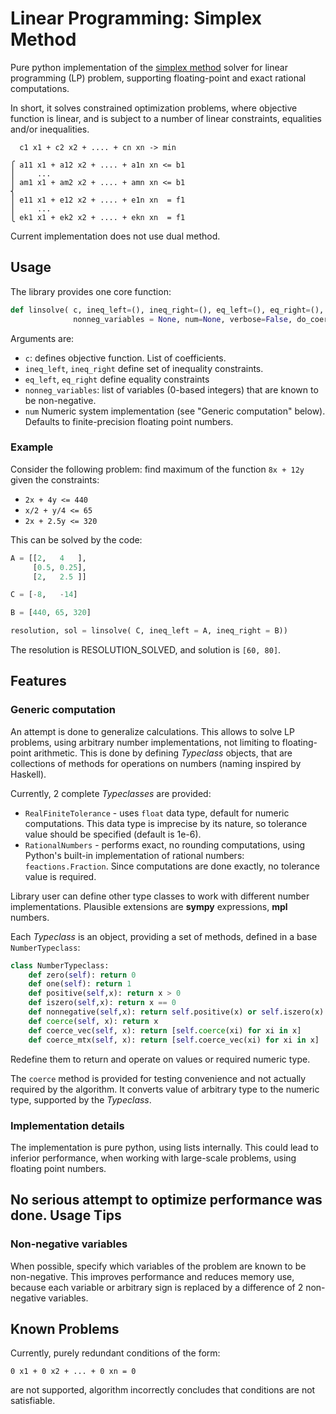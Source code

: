Linear Programming: Simplex Method
==================================

Pure python implementation of the [simplex method](https://en.wikipedia.org/wiki/Simplex_algorithm) solver for linear programming (LP) problem, supporting floating-point and exact rational computations.

In short, it solves constrained optimization problems, where objective function is linear, and is subject to a number of linear constraints, equalities and/or inequalities.
```
  c1 x1 + c2 x2 + .... + cn xn -> min

⎧ a11 x1 + a12 x2 + .... + a1n xn <= b1
⎪     ...
⎪ am1 x1 + am2 x2 + .... + amn xn <= b1
⎨ 
⎪ e11 x1 + e12 x2 + .... + e1n xn  = f1
⎪     ...
⎩ ek1 x1 + ek2 x2 + .... + ekn xn  = f1
```

Current implementation does not use dual method.

Usage
-----

The library provides one core function:

```python
def linsolve( c, ineq_left=(), ineq_right=(), eq_left=(), eq_right=(),
              nonneg_variables = None, num=None, verbose=False, do_coerce=True):
```
Arguments are:

* `c`: defines objective function. List of coefficients.
* `ineq_left`, `ineq_right` define set of inequality constraints.
* `eq_left`, `eq_right` define equality constraints
* `nonneg_variables`: list of variables (0-based integers) that are known to be non-negative.
* `num` Numeric system implementation (see "Generic computation" below). Defaults to finite-precision floating point numbers.

### Example
Consider the following problem: find maximum of the function `8x + 12y` given the constraints:

* `2x + 4y <= 440`
* `x/2 + y/4 <= 65`
* `2x + 2.5y <= 320`

This can be solved by the code:

```python
A = [[2,   4   ],
     [0.5, 0.25],
     [2,   2.5 ]]

C = [-8,   -14]

B = [440, 65, 320]

resolution, sol = linsolve( C, ineq_left = A, ineq_right = B))
```
The resolution is RESOLUTION_SOLVED, and solution is `[60, 80]`.
		
Features
--------

### Generic computation
An attempt is done to generalize calculations. This allows to solve LP problems, using arbitrary number implementations, not limiting to floating-point arithmetic. This is done by defining *Typeclass* objects, that are collections of methods for operations on numbers (naming inspired by Haskell).

Currently, 2 complete *Typeclasses* are provided:

* `RealFiniteTolerance` - uses `float` data type, default for numeric computations. This data type is imprecise by its nature, so tolerance value should be specified (default is 1e-6).
* `RationalNumbers` - performs exact, no rounding computations, using Python's built-in implementation of rational numbers: `feactions.Fraction`. Since computations are done exactly, no tolerance value is required.

Library user can define other type classes to work with different number implementations. Plausible extensions are **sympy** expressions, **mpl** numbers.

Each *Typeclass* is an object, providing a set of methods, defined in a base `NumberTypeclass`:

```python
class NumberTypeclass:
    def zero(self): return 0
    def one(self): return 1
    def positive(self,x): return x > 0
    def iszero(self,x): return x == 0
    def nonnegative(self,x): return self.positive(x) or self.iszero(x)
    def coerce(self, x): return x
    def coerce_vec(self, x): return [self.coerce(xi) for xi in x]
    def coerce_mtx(self, x): return [self.coerce_vec(xi) for xi in x]
```

Redefine them to return and operate on values or required numeric type.

The `coerce` method is provided for testing convenience and not actually required by the algorithm. It converts value of arbitrary type to the numeric type, supported by the *Typeclass*.

### Implementation details
The implementation is pure python, using lists internally. This could lead to inferior performance, when working with large-scale problems, using floating point numbers.

No serious attempt to optimize performance was done.
Usage Tips
----------

### Non-negative variables
When possible, specify which variables of the problem are known to be non-negative. This improves performance and reduces memory use, because each variable or arbitrary sign is replaced by a difference of 2 non-negative variables.

Known Problems
--------------

Currently, purely redundant conditions of the form:

```
0 x1 + 0 x2 + ... + 0 xn = 0
```

are not supported, algorithm incorrectly concludes that conditions are not satisfiable.
